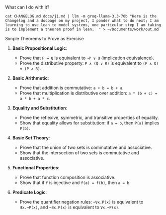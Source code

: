 What can I do with it?

`cat CHANGELOG.md docs/j1.md | llm -m groq-llama-3.3-70b "Here is the Changelog and a docpage on my project, I ponder what to do next; I am learning to use lean to model systems, one particular step I am taking is to implement a theorem proof in lean;  " > ~/Documents/work/out.md`

Simple Theorems to Prove as Exercise

1. **Basic Propositional Logic**:
   - Prove that `P → Q` is equivalent to `¬P ∨ Q` (implication equivalence).
   - Prove the distributive property: `P ∧ (Q ∨ R)` is equivalent to `(P ∧ Q) ∨ (P ∧ R)`.

2. **Basic Arithmetic**:
   - Prove that addition is commutative: `a + b = b + a`.
   - Prove that multiplication is distributive over addition: `a * (b + c) = a * b + a * c`.

3. **Equality and Substitution**:
   - Prove the reflexive, symmetric, and transitive properties of equality.
   - Show that equality allows for substitution: if `a = b`, then `P(a)` implies `P(b)`.

4. **Basic Set Theory**:
   - Prove that the union of two sets is commutative and associative.
   - Show that the intersection of two sets is commutative and associative.

5. **Functional Properties**:
   - Prove that function composition is associative.
   - Show that if `f` is injective and `f(a) = f(b)`, then `a = b`.

6. **Predicate Logic**:
   - Prove the quantifier negation rules: `¬∀x.P(x)` is equivalent to `∃x.¬P(x)`, and `¬∃x.P(x)` is equivalent to `∀x.¬P(x)`.

